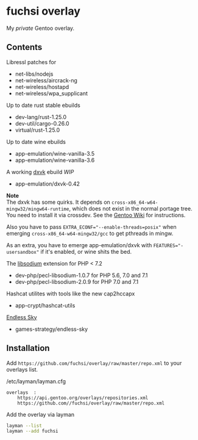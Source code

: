 # fuchsi overlay

My *private* Gentoo overlay.

## Contents

Libressl patches for
- net-libs/nodejs
- net-wireless/aircrack-ng
- net-wireless/hostapd
- net-wireless/wpa_supplicant

Up to date rust stable ebuilds
- dev-lang/rust-1.25.0
- dev-util/cargo-0.26.0
- virtual/rust-1.25.0

Up to date wine ebuilds
- app-emulation/wine-vanilla-3.5
- app-emulation/wine-vanilla-3.6

A working [dxvk](https://github.com/doitsujin/dxvk) ebuild *WIP*
- app-emulation/dxvk-0.42


**Note**  
The dxvk has some quirks. It depends on `cross-x86_64-w64-mingw32/mingw64-runtime`, which does not exist in the normal portage tree.  
You need to install it via crossdev. See the [Gentoo Wiki](https://wiki.gentoo.org/wiki/Mingw) for instructions.  

Also you have to pass `EXTRA_ECONF="--enable-threads=posix"` when emerging `cross-x86_64-w64-mingw32/gcc` to get pthreads in mingw.  

As an extra, you have to emerge app-emulation/dxvk with `FEATURES="-usersandbox"` if it's enabled, or wine shits the bed.

The [libsodium](https://pecl.php.net/libsodium) extension for PHP < 7.2
- dev-php/pecl-libsodium-1.0.7 for PHP 5.6, 7.0 and 7.1
- dev-php/pecl-libsodium-2.0.9 for PHP 7.0 and 7.1

Hashcat utilites with tools like the new cap2hccapx
- app-crypt/hashcat-utils

[Endless Sky](https://endless-sky.github.io)
- games-strategy/endless-sky

## Installation

Add `https://github.com/fuchsi/overlay/raw/master/repo.xml` to your overlays list.  

/etc/layman/layman.cfg
```
overlays  :
    https://api.gentoo.org/overlays/repositories.xml
    https://github.com//fuchsi/overlay/raw/master/repo.xml
```

Add the overlay via layman
```bash
layman --list
layman --add fuchsi
```